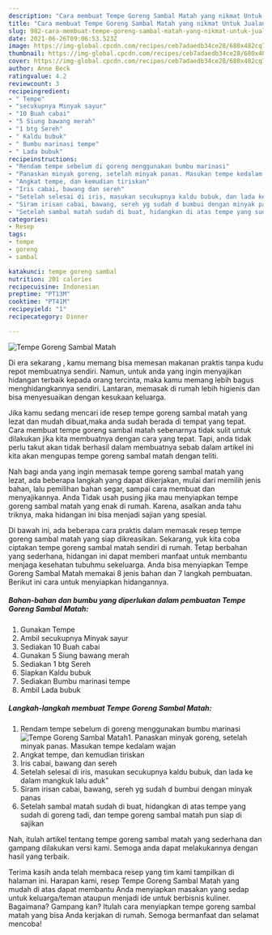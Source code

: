 ```yaml
---
description: "Cara membuat Tempe Goreng Sambal Matah yang nikmat Untuk Jualan"
title: "Cara membuat Tempe Goreng Sambal Matah yang nikmat Untuk Jualan"
slug: 982-cara-membuat-tempe-goreng-sambal-matah-yang-nikmat-untuk-jualan
date: 2021-06-26T09:06:53.523Z
image: https://img-global.cpcdn.com/recipes/ceb7adaedb34ce28/680x482cq70/tempe-goreng-sambal-matah-foto-resep-utama.jpg
thumbnail: https://img-global.cpcdn.com/recipes/ceb7adaedb34ce28/680x482cq70/tempe-goreng-sambal-matah-foto-resep-utama.jpg
cover: https://img-global.cpcdn.com/recipes/ceb7adaedb34ce28/680x482cq70/tempe-goreng-sambal-matah-foto-resep-utama.jpg
author: Anne Beck
ratingvalue: 4.2
reviewcount: 3
recipeingredient:
- " Tempe"
- "secukupnya Minyak sayur"
- "10 Buah cabai"
- "5 Siung bawang merah"
- "1 btg Sereh"
- " Kaldu bubuk"
- " Bumbu marinasi tempe"
- " Lada bubuk"
recipeinstructions:
- "Rendam tempe sebelum di goreng menggunakan bumbu marinasi"
- "Panaskan minyak goreng, setelah minyak panas. Masukan tempe kedalam wajan"
- "Angkat tempe, dan kemudian tiriskan"
- "Iris cabai, bawang dan sereh"
- "Setelah selesai di iris, masukan secukupnya kaldu bubuk, dan lada ke dalam mangkuk lalu aduk&#34;"
- "Siram irisan cabai, bawang, sereh yg sudah d bumbui dengan minyak panas"
- "Setelah sambal matah sudah di buat, hidangkan di atas tempe yang sudah di goreng tadi, dan tempe goreng sambal matah pun siap di sajikan"
categories:
- Resep
tags:
- tempe
- goreng
- sambal

katakunci: tempe goreng sambal 
nutrition: 201 calories
recipecuisine: Indonesian
preptime: "PT13M"
cooktime: "PT41M"
recipeyield: "1"
recipecategory: Dinner

---
```



![Tempe Goreng Sambal Matah](https://img-global.cpcdn.com/recipes/ceb7adaedb34ce28/680x482cq70/tempe-goreng-sambal-matah-foto-resep-utama.jpg)

Di era  sekarang , kamu memang bisa memesan makanan praktis tanpa kudu repot membuatnya sendiri. Namun, untuk anda yang ingin menyajikan hidangan terbaik kepada orang tercinta, maka kamu memang lebih bagus menghidangkannya sendiri. Lantaran, memasak di rumah lebih higienis dan bisa menyesuaikan dengan kesukaan keluarga.

Jika kamu sedang mencari ide resep tempe goreng sambal matah yang lezat dan mudah dibuat,maka anda sudah berada di tempat yang tepat. Cara membuat tempe goreng sambal matah  sebenarnya tidak sulit untuk dilakukan jika kita membuatnya dengan cara yang tepat. Tapi, anda tidak perlu takut akan tidak berhasil dalam membuatnya 
sebab dalam artikel ini kita akan mengupas tempe goreng sambal matah dengan teliti.  



Nah bagi anda yang ingin memasak tempe goreng sambal matah yang lezat, ada beberapa langkah yang dapat dikerjakan, mulai dari memilih jenis bahan, lalu pemilihan bahan segar, sampai cara membuat dan menyajikannya. Anda Tidak usah pusing jika mau menyiapkan tempe goreng sambal matah yang enak di rumah. Karena, asalkan anda  tahu triknya, maka hidangan ini bisa menjadi sajian yang spesial.

Di bawah ini, ada beberapa cara praktis  dalam memasak resep tempe goreng sambal matah yang siap dikreasikan. Sekarang, yuk kita coba ciptakan tempe goreng sambal matah sendiri di rumah. Tetap berbahan yang sederhana, hidangan ini dapat memberi manfaat untuk membantu menjaga kesehatan tubuhmu sekeluarga. Anda bisa menyiapkan Tempe Goreng Sambal Matah memakai 8 jenis bahan dan 7 langkah pembuatan. Berikut ini cara untuk menyiapkan hidangannya.

<!--inarticleads1-->

##### Bahan-bahan dan bumbu yang diperlukan dalam pembuatan Tempe Goreng Sambal Matah:

1. Gunakan  Tempe
1. Ambil secukupnya Minyak sayur
1. Sediakan 10 Buah cabai
1. Gunakan 5 Siung bawang merah
1. Sediakan 1 btg Sereh
1. Siapkan  Kaldu bubuk
1. Sediakan  Bumbu marinasi tempe
1. Ambil  Lada bubuk




<!--inarticleads2-->

##### Langkah-langkah membuat Tempe Goreng Sambal Matah:

1. Rendam tempe sebelum di goreng menggunakan bumbu marinasi
<img src="https://img-global.cpcdn.com/steps/3b5429d8ccbe1883/160x128cq70/tempe-goreng-sambal-matah-langkah-memasak-1-foto.jpg" alt="Tempe Goreng Sambal Matah">1. Panaskan minyak goreng, setelah minyak panas. Masukan tempe kedalam wajan
1. Angkat tempe, dan kemudian tiriskan
1. Iris cabai, bawang dan sereh
1. Setelah selesai di iris, masukan secukupnya kaldu bubuk, dan lada ke dalam mangkuk lalu aduk&#34;
1. Siram irisan cabai, bawang, sereh yg sudah d bumbui dengan minyak panas
1. Setelah sambal matah sudah di buat, hidangkan di atas tempe yang sudah di goreng tadi, dan tempe goreng sambal matah pun siap di sajikan




Nah, itulah artikel tentang  tempe goreng sambal matah  yang sederhana dan gampang dilakukan versi kami. Semoga anda dapat melakukannya dengan hasil yang terbaik. 

Terima kasih anda telah membaca resep yang tim kami tampilkan di halaman ini. Harapan kami, resep  Tempe Goreng Sambal Matah yang mudah di atas dapat membantu Anda menyiapkan masakan yang sedap untuk keluarga/teman ataupun menjadi ide untuk berbisnis kuliner. Bagaimana? Gampang kan? Itulah cara menyiapkan tempe goreng sambal matah yang bisa Anda kerjakan di rumah. Semoga bermanfaat dan selamat mencoba!

